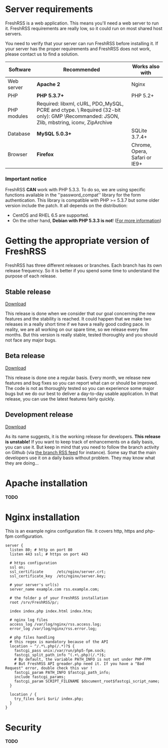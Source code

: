 # Server requirements

FreshRSS is a web application. This means you'll need a web server to run it. FreshRSS requirements are really low, so it could run on most shared host servers.

You need to verify that your server can run FreshRSS before installing it. If your server has the proper requirements and FreshRSS does not work, please contact us to find a solution.

| Software    | Recommended      | Works also with               |
| ----------- | ---------------- | ----------------------------- |
| Web server  | **Apache 2**     | Nginx                         |
| PHP         | **PHP 5.3.7+**   | PHP 5.2+                      |
| PHP modules | Required: libxml, cURL, PDO_MySQL, PCRE and ctype. \\ Required (32-bit only): GMP \\Recommanded: JSON, Zlib, mbstring, iconv, ZipArchive | |
| Database    | **MySQL 5.0.3+** | SQLite 3.7.4+                 |
| Browser     | **Firefox**      | Chrome, Opera, Safari or IE9+ |

### Important notice

FreshRSS **CAN** work with PHP 5.3.3. To do so, we are using specific functions available in the ''password_compat'' library for the form authentication. This library is compatible with PHP >= 5.3.7 but some older version include the patch.
It all depends on the distribution:

* CentOS and RHEL 6.5 are supported.
* On the other hand, **Debian with PHP 5.3.3 is not**! ([For more information](https://github.com/ircmaxell/password_compat#requirements))

# Getting the appropriate version of FreshRSS

FreshRSS has three different releases or branches. Each branch has its own release frequency. So it is better if you spend some time to understand the purpose of each release.

## Stable release

[Download](https://github.com/FreshRSS/FreshRSS/archive/master.zip)

This release is done when we consider that our goal concerning the new features and the stability is reached. It could happen that we make two releases in a really short time if we have a really good coding pace. In reality, we are all working on our spare time, so we release every few months. But this version is really stable, tested thoroughly and you should not face any major bugs.

## Beta release

[Download](https://github.com/FreshRSS/FreshRSS/archive/beta.zip)

This release is done one a regular basis. Every month, we release new features and bug fixes so you can report what can or should be improved. The code is not as thoroughly tested so you can experience some major bugs but we do our best to deliver a day-to-day usable application. In that release, you can use the latest features fairly quickly.

## Development release

[Download](https://github.com/FreshRSS/FreshRSS/archive/dev.zip)

As its name suggests, it is the working release for developers. **This release is unstable!** If you want to keep track of enhancements on a daily basis, you can use it. But keep in mind that you need to follow the branch activity on Github (via [the branch RSS feed](https://github.com/FreshRSS/FreshRSS/commits/dev.atom) for instance). Some say that the main developers use it on a daily basis without problem. They may know what they are doing…

# Apache installation

**TODO**

# Nginx installation

This is an example nginx configuration file. It covers http, https and php-fpm configuration.

```
server {
  listen 80; # http on port 80
  listen 443 ssl; # https on port 443

  # https configuration 
  ssl on;
  ssl_certificate      /etc/nginx/server.crt;
  ssl_certificate_key  /etc/nginx/server.key;

  # your server's url(s)
  server_name example.com rss.example.com;

  # the folder p of your FreshRSS installation
  root /srv/FreshRSS/p/;

  index index.php index.html index.htm;

  # nginx log files
  access_log /var/log/nginx/rss.access.log;
  error_log /var/log/nginx/rss.error.log;

  # php files handling
  # this regex is mandatory because of the API
  location ~ ^/.*\.php(/.*)?$ {
    fastcgi_pass unix:/var/run/php5-fpm.sock;
    fastcgi_split_path_info ^(.+\.php)(/.*)$;
    # By default, the variable PATH_INFO is not set under PHP-FPM
    # But FreshRSS API greader.php need it. If you have a "Bad Request" error, double check this var !
    fastcgi_param PATH_INFO $fastcgi_path_info;
    include fastcgi_params;
    fastcgi_param SCRIPT_FILENAME $document_root$fastcgi_script_name;
  }
  
  location / {
    try_files $uri $uri/ index.php;
  }
}
```



# Security

**TODO**
